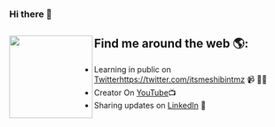 ### Hi there 👋

<!--
**itsmeshibintmz/itsmeshibintmz** is a ✨ _special_ ✨ repository because its `README.md` (this file) appears on your GitHub profile.

Here are some ideas to get you started:

- 🔭 I’m currently working on ...
- 🌱 I’m currently learning ...
- 👯 I’m looking to collaborate on ...
- 🤔 I’m looking for help with ...
- 💬 Ask me about ...
- 📫 How to reach me: josephthomas948@gmail.com
- 😄 Pronouns: ...
- ⚡ Fun fact: ...
-->


## Find me around the web 🌎: <a href="https://github.com/sponsors/M0nica"><img align="left" width="150" height="150" src="https://github.com/M0nica/M0nica/blob/main/octomonica/m0nica-octocat-rotating.gif?raw=true"></a>
- Learning in public on <a href="https://twitter.com/itsmeshibintmz">Twitterhttps://twitter.com/itsmeshibintmz</a> 📹 ✍🏾
- Creator On <a href="https://codepen.io/m0nica"> YouTube</a>📺
- Sharing updates on <a href="https://www.linkedin.com/in/shibin-thomas-343615206/">LinkedIn</a> 💼
